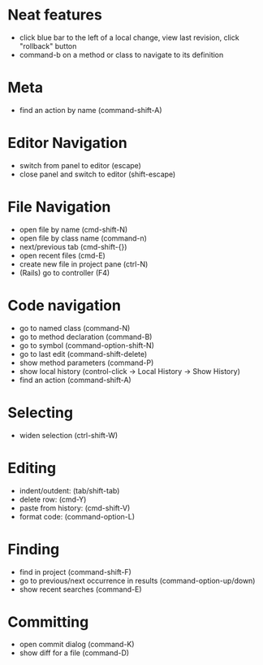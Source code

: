 # Neat features

* click blue bar to the left of a local change, view last revision, click "rollback" button
* command-b on a method or class to navigate to its definition


# Meta

* find an action by name (command-shift-A)

# Editor Navigation

* switch from panel to editor (escape)
* close panel and switch to editor (shift-escape)

# File Navigation

* open file by name (cmd-shift-N)
* open file by class name (command-n)
* next/previous tab (cmd-shift-{})
* open recent files (cmd-E)
* create new file in project pane (ctrl-N)
* (Rails) go to controller (F4)


# Code navigation

* go to named class (command-N)
* go to method declaration (command-B)
* go to symbol (command-option-shift-N)
* go to last edit (command-shift-delete)
* show method parameters (command-P)
* show local history (control-click -> Local History -> Show History)
* find an action (command-shift-A)


# Selecting

* widen selection (ctrl-shift-W)


# Editing

* indent/outdent: (tab/shift-tab)
* delete row: (cmd-Y)
* paste from history: (cmd-shift-V)
* format code: (command-option-L)

# Finding

* find in project (command-shift-F)
* go to previous/next occurrence in results (command-option-up/down)
* show recent searches (command-E)

# Committing

* open commit dialog (command-K)
* show diff for a file (command-D)
